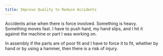 ```yaml
---
title: Improve Quality to Reduce Accidents
---
```


Accidents arise when there is force involved. Something is
heavy. Something moves fast. I have to push hard, my hand slips, and I
hit it against the machine or part I was working on.

In assembly if the parts are of poor fit and I have to force it to
fit, whether by hand or by using a hammer, then there is a risk of
injury.

